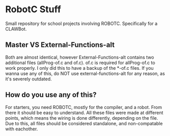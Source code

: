 # RobotC Stuff

Small repository for school projects involving ROBOTC.
Specifically for a CLAWBot.

## Master VS External-Functions-alt

Both are almost identical, however External-Functions-alt contains two additional files (allProg-of.c and of.c). of.c is required for allProg-of.c to work properly. I only did this to have a backup of the *-of.c files.
If you wanna use any of this, do NOT use external-functions-alt for any reason, as it's severely outdated.

## How do you use any of this?
For starters, you need ROBOTC, mostly for the compiler, and a robot. From there it should be easy to understand. All these files were made at different points, which means the wiring is done differently, depending on the file. Due to this, all files should be considered standalone, and non-compatable with eachother.
